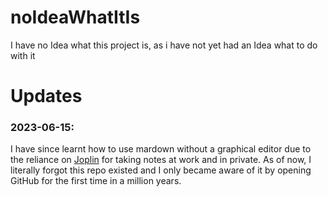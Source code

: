 # noIdeaWhatItIs
I have no Idea what this project is, as i have not yet had an Idea what to do with it
# Updates #
### 2023-06-15: ###
I have since learnt how to use mardown without a graphical editor due to the reliance on [Joplin](https://github.com/laurent22/joplin) for taking notes at work and in private. As of now, I literally forgot this repo existed and I only became aware of it by opening GitHub for the first time in a million years.
